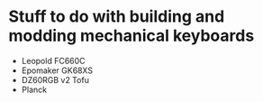 # Stuff to do with building and modding mechanical keyboards

- Leopold FC660C
- Epomaker GK68XS
- DZ60RGB v2 Tofu
- Planck
